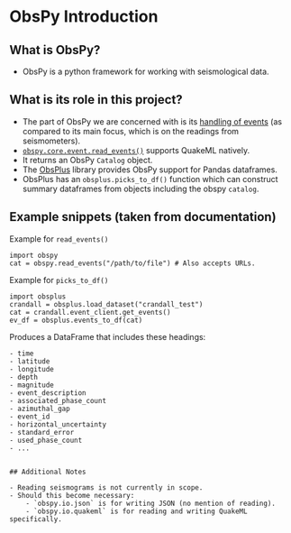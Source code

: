# ObsPy Introduction

## What is ObsPy?

- ObsPy is a python framework for working with seismological data.


## What is its role in this project?

- The part of ObsPy we are concerned with is its [handling of events](https://docs.obspy.org/packages/index.html#:~:text=Event%20Data%20Import/Export%20Plug%2Dins) (as compared to its main focus, which is on the readings from seismometers).
- [`obspy.core.event.read_events()`](https://docs.obspy.org/packages/autogen/obspy.core.event.read_events.html#obspy-core-event-read-events) supports QuakeML natively.
- It returns an ObsPy `Catalog` object.
- The [ObsPlus](https://niosh-mining.github.io/obsplus/versions/latest/index.html) library provides ObsPy support for Pandas dataframes.
- ObsPlus has an `obsplus.picks_to_df()` function which can construct summary dataframes from objects including the obspy `catalog`.

## Example snippets (taken from documentation)

Example for `read_events()`
```
import obspy
cat = obspy.read_events("/path/to/file") # Also accepts URLs.
```

Example for `picks_to_df()`
```
import obsplus
crandall = obsplus.load_dataset("crandall_test")
cat = crandall.event_client.get_events()
ev_df = obsplus.events_to_df(cat)
```
Produces a DataFrame that includes these headings:
```
- time
- latitude
- longitude
- depth
- magnitude
- event_description
- associated_phase_count
- azimuthal_gap
- event_id
- horizontal_uncertainty
- standard_error
- used_phase_count
- ...


## Additional Notes

- Reading seismograms is not currently in scope.
- Should this become necessary:
    - `obspy.io.json` is for writing JSON (no mention of reading).
    - `obspy.io.quakeml` is for reading and writing QuakeML specifically.
